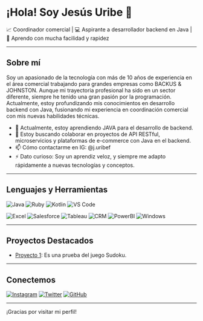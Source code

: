 # ¡Hola! Soy Jesús Uribe 👋

📈 Coordinador comercial | 💻 Aspirante a desarrollador backend en Java | 🚀 Aprendo con mucha facilidad y rapidez

---

## Sobre mí

Soy un apasionado de la tecnología con más de 10 años de experiencia en el área comercial trabajando para grandes empresas como BACKUS & JOHNSTON. Aunque mi trayectoria profesional ha sido en un sector diferente, siempre he tenido una gran pasión por la programación. Actualmente, estoy profundizando mis conocimientos en desarrollo backend con Java, fusionando mi experiencia en coordinación comercial con mis nuevas habilidades técnicas.

- 🌱 Actualmente, estoy aprendiendo JAVA para el desarrollo de backend.
- 👯 Estoy buscando colaborar en proyectos de API RESTful, microservicios y plataformas de e-commerce con Java en el backend.
- 📫 Cómo contactarme en IG: @j.uribef
- ⚡ Dato curioso: Soy un aprendiz veloz, y siempre me adapto rápidamente a nuevas tecnologías y conceptos.

---

## Lenguajes y Herramientas

![Java](https://img.shields.io/badge/Java-ED8B00?style=for-the-badge&logo=java&logoColor=white)
![Ruby](https://img.shields.io/badge/Ruby-CC342D?style=for-the-badge&logo=ruby&logoColor=white)
![Kotlin](https://img.shields.io/badge/Kotlin-0095D5?style=for-the-badge&logo=kotlin&logoColor=white)
![VS Code](https://img.shields.io/badge/VS%20Code-007ACC?style=for-the-badge&logo=visual-studio-code&logoColor=white)

![Excel](https://img.shields.io/badge/Microsoft_Excel-217346?style=for-the-badge&logo=microsoft-excel&logoColor=white)
![Salesforce](https://img.shields.io/badge/Salesforce-00A1E0?style=for-the-badge&logo=salesforce&logoColor=white)
![Tableau](https://img.shields.io/badge/Tableau-E97627?style=for-the-badge&logo=tableau&logoColor=white)
![CRM](https://img.shields.io/badge/CRM-FF6600?style=for-the-badge&logo=crm&logoColor=white)
![PowerBI](https://img.shields.io/badge/Power_BI-F2C811?style=for-the-badge&logo=power-bi&logoColor=white)
![Windows](https://img.shields.io/badge/Windows-0078D6?style=for-the-badge&logo=windows&logoColor=white)

---

## Proyectos Destacados

- [Proyecto 1](https://github.com/jesusuribef/Sudoku): Es una prueba del juego Sudoku.

---


## Conectemos

[![Instagram](https://img.shields.io/badge/Instagram-E4405F?style=for-the-badge&logo=instagram&logoColor=white)](https://www.instagram.com/j.uribef)
[![Twitter](https://img.shields.io/badge/Twitter-1DA1F2?style=for-the-badge&logo=twitter&logoColor=white)](https://twitter.com/JesusUribeFe)
[![GitHub](https://img.shields.io/badge/GitHub-100000?style=for-the-badge&logo=github&logoColor=white)](https://github.com/jesusuribef)

---

¡Gracias por visitar mi perfil!

